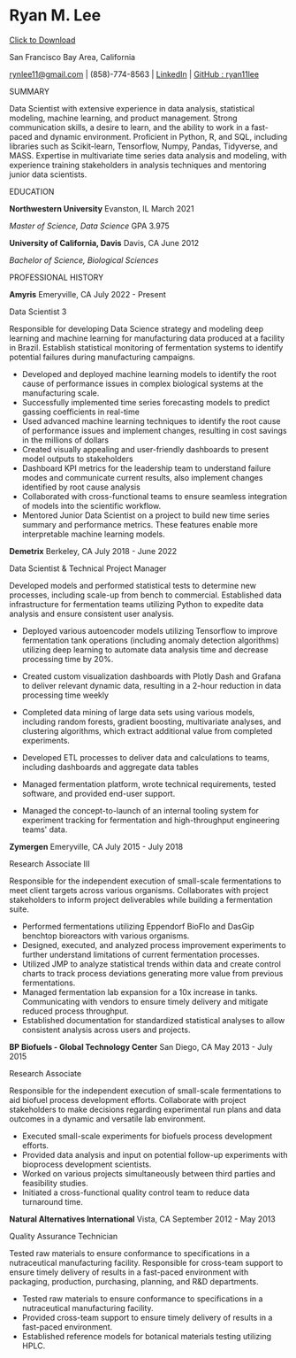 # **Ryan M. Lee**

<a href="Resume_RyanLee_2023.pdf" download>Click to Download</a>

San Francisco Bay Area, California

[rynlee11@gmail.com](mailto:rynlee11@gmail.com) | (858)-774-8563 | [LinkedIn](https://www.linkedin.com/in/ryan-lee-877b0646/) | [GitHub : ryan11lee](https://github.com/ryan11lee)

SUMMARY

Data Scientist with extensive experience in data analysis, statistical modeling, machine learning, and product management. Strong communication skills, a desire to learn, and the ability to work in a fast-paced and dynamic environment. Proficient in Python, R, and SQL, including libraries such as Scikit-learn, Tensorflow, Numpy, Pandas, Tidyverse, and MASS. Expertise in multivariate time series data analysis and modeling, with experience training stakeholders in analysis techniques and mentoring junior data scientists.

EDUCATION

**Northwestern University** Evanston, IL March 2021

_Master of Science, Data Science_ GPA 3.975

**University of California, Davis** Davis, CA June 2012

_Bachelor of Science, Biological Sciences_

PROFESSIONAL HISTORY

**Amyris** Emeryville, CA July 2022 - Present

Data Scientist 3

Responsible for developing Data Science strategy and modeling deep learning and machine learning for manufacturing data produced at a facility in Brazil. Establish statistical monitoring of fermentation systems to identify potential failures during manufacturing campaigns.

- Developed and deployed machine learning models to identify the root cause of performance issues in complex biological systems at the manufacturing scale.
- Successfully implemented time series forecasting models to predict gassing coefficients in real-time
- Used advanced machine learning techniques to identify the root cause of performance issues and implement changes, resulting in cost savings in the millions of dollars
- Created visually appealing and user-friendly dashboards to present model outputs to stakeholders
- Dashboard KPI metrics for the leadership team to understand failure modes and communicate current results, also implement changes identified by root cause analysis
- Collaborated with cross-functional teams to ensure seamless integration of models into the scientific workflow.
- Mentored Junior Data Scientist on a project to build new time series summary and performance metrics. These features enable more interpretable machine learning models.

**Demetrix** Berkeley, CA July 2018 - June 2022

Data Scientist & Technical Project Manager

Developed models and performed statistical tests to determine new processes, including scale-up from bench to commercial. Established data infrastructure for fermentation teams utilizing Python to expedite data analysis and ensure consistent user analysis.

- Deployed various autoencoder models utilizing Tensorflow to improve fermentation tank operations (including anomaly detection algorithms) utilizing deep learning to automate data analysis time and decrease processing time by 20%.

- Created custom visualization dashboards with Plotly Dash and Grafana to deliver relevant dynamic data, resulting in a 2-hour reduction in data processing time weekly
- Completed data mining of large data sets using various models, including random forests, gradient boosting, multivariate analyses, and clustering algorithms, which extract additional value from completed experiments.
- Developed ETL processes to deliver data and calculations to teams, including dashboards and aggregate data tables
- Managed fermentation platform, wrote technical requirements, tested software, and provided end-user support.
- Managed the concept-to-launch of an internal tooling system for experiment tracking for fermentation and high-throughput engineering teams' data.

**Zymergen** Emeryville, CA July 2015 - July 2018

Research Associate III

Responsible for the independent execution of small-scale fermentations to meet client targets across various organisms. Collaborates with project stakeholders to inform project deliverables while building a fermentation suite.

- Performed fermentations utilizing Eppendorf BioFlo and DasGip benchtop bioreactors with various organisms.
- Designed, executed, and analyzed process improvement experiments to further understand limitations of current fermentation processes.
- Utilized JMP to analyze statistical trends within data and create control charts to track process deviations generating more value from previous fermentations.
- Managed fermentation lab expansion for a 10x increase in tanks. Communicating with vendors to ensure timely delivery and mitigate reduced process throughput.
- Established documentation for standardized statistical analyses to allow consistent analysis across users and projects.

**BP Biofuels - Global Technology Center** San Diego, CA May 2013 - July 2015

Research Associate

Responsible for the independent execution of small-scale fermentations to aid biofuel process development efforts. Collaborate with project stakeholders to make decisions regarding experimental run plans and data outcomes in a dynamic and versatile lab environment.

- Executed small-scale experiments for biofuels process development efforts.
- Provided data analysis and input on potential follow-up experiments with bioprocess development scientists.
- Worked on various projects simultaneously between third parties and feasibility studies.
- Initiated a cross-functional quality control team to reduce data turnaround time.

**Natural Alternatives International** Vista, CA September 2012 - May 2013

Quality Assurance Technician

Tested raw materials to ensure conformance to specifications in a nutraceutical manufacturing facility. Responsible for cross-team support to ensure timely delivery of results in a fast-paced environment with packaging, production, purchasing, planning, and R&D departments.

- Tested raw materials to ensure conformance to specifications in a nutraceutical manufacturing facility.
- Provided cross-team support to ensure timely delivery of results in a fast-paced environment.
- Established reference models for botanical materials testing utilizing HPLC.